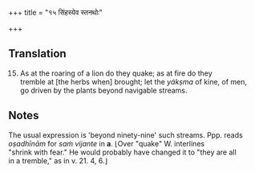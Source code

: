 +++
title = "१५ सिंहस्येव स्तनथोः"

+++
## Translation
15. As at the roaring of a lion do they quake; as at fire do they  
tremble at \[the herbs when\] brought; let the *yákṣma* of kine, of men,  
go driven by the plants beyond navigable streams.

## Notes
The usual expression is 'beyond ninety-nine' such streams. Ppp. reads  
*oṣadhīnām* for *saṁ vijante* in **a**. ⌊Over "quake" W. interlines  
"shrink with fear." He would probably have changed it to "they are all  
in a tremble," as in v. 21. 4, 6.⌋

